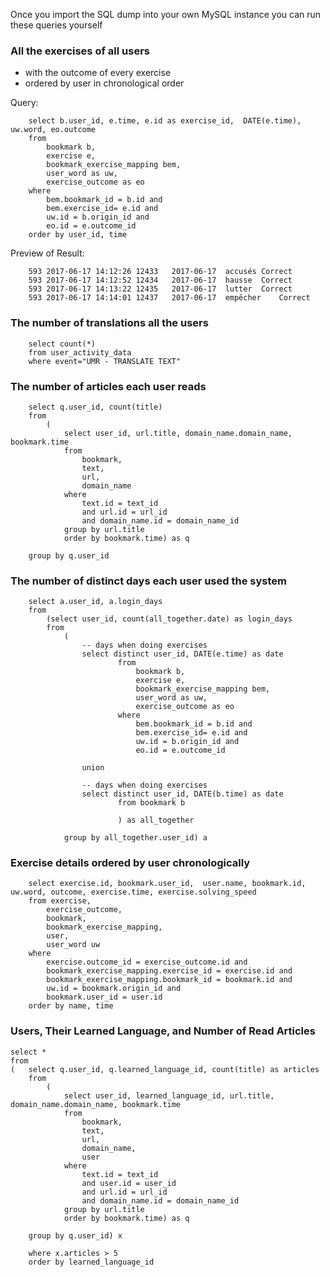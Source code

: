 Once you import the SQL dump into your own MySQL instance
you can run these queries yourself

### All the exercises of all users
- with the outcome of every exercise
- ordered by user in chronological order

Query:

		select b.user_id, e.time, e.id as exercise_id,  DATE(e.time), uw.word, eo.outcome
		from 
			bookmark b, 
			exercise e, 
			bookmark_exercise_mapping bem, 
			user_word as uw, 
			exercise_outcome as eo
		where
		    bem.bookmark_id = b.id and
		    bem.exercise_id= e.id and
		    uw.id = b.origin_id and
		    eo.id = e.outcome_id
		order by user_id, time

Preview of Result: 

		593	2017-06-17 14:12:26	12433	2017-06-17	accusés	Correct
		593	2017-06-17 14:12:52	12434	2017-06-17	hausse	Correct
		593	2017-06-17 14:13:22	12435	2017-06-17	lutter	Correct
		593	2017-06-17 14:14:01	12437	2017-06-17	empêcher	Correct



### The number of translations all the users

		select count(*)
		from user_activity_data
		where event="UMR - TRANSLATE TEXT"



### The number of articles each user reads

		select q.user_id, count(title)
		from 
			(
				select user_id, url.title, domain_name.domain_name, bookmark.time
				from 
					bookmark, 
					text, 
					url, 
					domain_name
				where 
					text.id = text_id
					and url.id = url_id
					and domain_name.id = domain_name_id
				group by url.title
				order by bookmark.time) as q

		group by q.user_id




### The number of distinct days each user used the system


		select a.user_id, a.login_days
		from 
			(select user_id, count(all_together.date) as login_days
			from 
				(
					-- days when doing exercises
					select distinct user_id, DATE(e.time) as date
							from 
								bookmark b, 
								exercise e, 
								bookmark_exercise_mapping bem, 
								user_word as uw, 
								exercise_outcome as eo
							where
							    bem.bookmark_id = b.id and
							    bem.exercise_id= e.id and
							    uw.id = b.origin_id and
							    eo.id = e.outcome_id

					union

					-- days when doing exercises
					select distinct user_id, DATE(b.time) as date
							from bookmark b
							
							) as all_together
				
				group by all_together.user_id) a

### Exercise details ordered by user chronologically

		select exercise.id, bookmark.user_id,  user.name, bookmark.id, uw.word, outcome, exercise.time, exercise.solving_speed
		from exercise, 
			exercise_outcome, 
			bookmark, 
			bookmark_exercise_mapping, 
			user,
			user_word uw
		where 
			exercise.outcome_id = exercise_outcome.id and
			bookmark_exercise_mapping.exercise_id = exercise.id and 
			bookmark_exercise_mapping.bookmark_id = bookmark.id and
			uw.id = bookmark.origin_id and
			bookmark.user_id = user.id 
		order by name, time


### Users, Their Learned Language, and Number of Read Articles
	select *
	from
	(	select q.user_id, q.learned_language_id, count(title) as articles
		from 
			(
				select user_id, learned_language_id, url.title, domain_name.domain_name, bookmark.time
				from 
					bookmark, 
					text, 
					url, 
					domain_name,
					user
				where 
					text.id = text_id
					and user.id = user_id
					and url.id = url_id
					and domain_name.id = domain_name_id
				group by url.title
				order by bookmark.time) as q

		group by q.user_id) x

		where x.articles > 5
		order by learned_language_id


